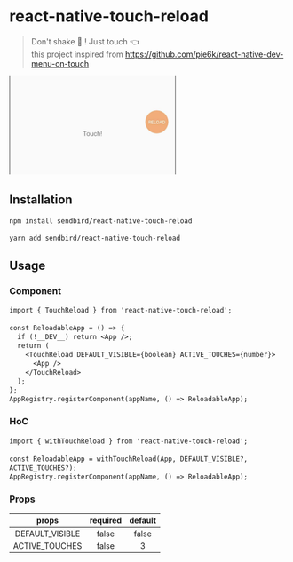 # react-native-touch-reload

> Don't shake 👋 ! Just touch 👈  <br/>
> this project inspired from https://github.com/pie6k/react-native-dev-menu-on-touch

<img width="300" src="screenshot.png">

## Installation

```sh
npm install sendbird/react-native-touch-reload
```

```sh
yarn add sendbird/react-native-touch-reload
```

## Usage

### Component

```tsx
import { TouchReload } from 'react-native-touch-reload';

const ReloadableApp = () => {
  if (!__DEV__) return <App />;
  return (
    <TouchReload DEFAULT_VISIBLE={boolean} ACTIVE_TOUCHES={number}>
      <App />
    </TouchReload>
  );
};
AppRegistry.registerComponent(appName, () => ReloadableApp);
```

### HoC

```tsx
import { withTouchReload } from 'react-native-touch-reload';

const ReloadableApp = withTouchReload(App, DEFAULT_VISIBLE?, ACTIVE_TOUCHES?);
AppRegistry.registerComponent(appName, () => ReloadableApp);
```

### Props

|      props      | required | default |
| :-------------: | :------: | :-----: |
| DEFAULT_VISIBLE |  false   |  false  |
| ACTIVE_TOUCHES  |  false   |    3    |
